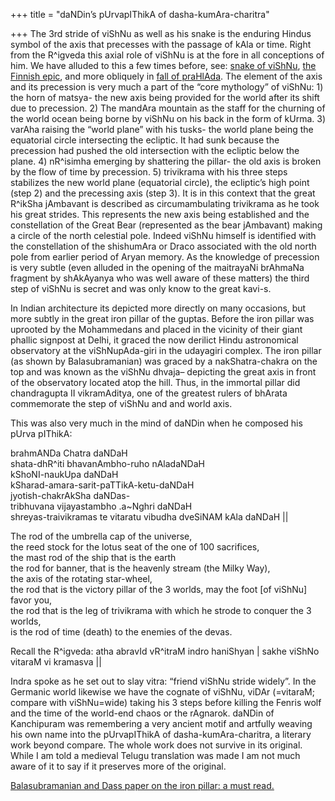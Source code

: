 +++
title = "daNDin’s pUrvapIThikA of dasha-kumAra-charitra"

+++
The 3rd stride of viShNu as well as his snake is the enduring Hindus
symbol of the axis that precesses with the passage of kAla or time.
Right from the R^igveda this axial role of viShNu is at the fore in all
conceptions of him. We have alluded to this a few times before, see:
[snake of
viShNu](https://manasataramgini.wordpress.com/2004/12/06/the-snake-of-vishnu/),
[the Finnish
epic](https://manasataramgini.wordpress.com/2005/09/05/the-finnish-epic/),
and more obliquely in [fall of
praHlAda](https://manasataramgini.wordpress.com/2005/08/07/the-fall-of-prahlada/).
The element of the axis and its precession is very much a part of the
“core mythology” of viShNu: 1) the horn of matsya- the new axis being
provided for the world after its shift due to precession. 2) The mandAra
mountain as the staff for the churning of the world ocean being borne by
viShNu on his back in the form of kUrma. 3) varAha raising the “world
plane” with his tusks- the world plane being the equatorial circle
intersecting the ecliptic. It had sunk because the precession had pushed
the old intersection with the ecliptic below the plane. 4) nR^isimha
emerging by shattering the pillar- the old axis is broken by the flow of
time by precession. 5) trivikrama with his three steps stabilizes the
new world plane (equatorial circle), the ecliptic’s high point (step 2)
and the precessing axis (step 3). It is in this context that the great
R^ikSha jAmbavant is described as circumambulating trivikrama as he took
his great strides. This represents the new axis being established and
the constellation of the Great Bear (represented as the bear jAmbavant)
making a circle of the north celestial pole. Indeed viShNu himself is
identified with the constellation of the shishumAra or Draco associated
with the old north pole from earlier period of Aryan memory.  As the
knowledge of precession is very subtle (even alluded in the opening of
the maitrayaNi brAhmaNa fragment by shAkAyanya who was well aware of
these matters) the third step of viShNu is secret and was only know to
the great kavi-s.

In Indian architecture its depicted more directly on many occasions, but
more subtly in the great iron pillar of the guptas. Before the iron
pillar was uprooted by the Mohammedans and placed in the vicinity of
their giant phallic signpost at Delhi, it graced the now derilict Hindu
astronomical observatory at the viShNupAda-giri in the udayagiri
complex. The iron pillar (as shown by Balasubramanian) was graced by a
nakShatra-chakra on the top and was known as the viShNu dhvaja–
depicting the great axis in front of the observatory located atop the
hill. Thus, in the immortal pillar did chandragupta II vikramAditya, one
of the greatest rulers of bhArata commemorate the step of viShNu and and
world axis.

This was also very much in the mind of daNDin when he composed his pUrva
pIThikA:

brahmANDa Chatra daNDaH  
shata-dhR^iti bhavanAmbho-ruho nAladaNDaH  
kShoNI-naukUpa daNDaH  
kSharad-amara-sarit-paTTikA-ketu-daNDaH  
jyotish-chakrAkSha daNDas-  
tribhuvana vijayastambho .a\~Nghri daNDaH  
shreyas-traivikramas te vitaratu vibudha dveSiNAM kAla daNDaH ||

The rod of the umbrella cap of the universe,  
the reed stock for the lotus seat of the one of 100 sacrifices,  
the mast rod of the ship that is the earth  
the rod for banner, that is the heavenly stream (the Milky Way),  
the axis of the rotating star-wheel,  
the rod that is the victory pillar of the 3 worlds, may the foot \[of
viShNu\] favor you,  
the rod that is the leg of trivikrama with which he strode to conquer
the 3 worlds,  
is the rod of time (death) to the enemies of the devas.

Recall the R^igveda: atha abravId vR^itraM indro haniShyan | sakhe
viShNo vitaraM vi kramasva ||

Indra spoke as he set out to slay vitra: “friend viShNu stride widely”.
In the Germanic world likewise we have the cognate of viShNu, viDAr
(=vitaraM; compare with viShNu=wide) taking his 3 steps before killing
the Fenris wolf and the time of the world-end chaos or the rAgnarok.
daNDin of Kanchipuram was remembering a very ancient motif and artfully
weaving his own name into the pUrvapIThikA of dasha-kumAra-charitra, a
literary work beyond compare. The whole work does not survive in its
original. While I am told a medieval Telugu translation was made I am
not much aware of it to say if it preserves more of the original.

[Balasubramanian and Dass paper on the iron pillar: a must
read.](http://www.ias.ac.in/currsci/apr252004/1134.pdf)
